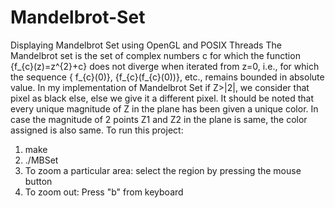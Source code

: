 # Mandelbrot-Set
Displaying Mandelbrot Set using OpenGL and POSIX Threads
The Mandelbrot set is the set of complex numbers c for which the function {f_{c}(z)=z^{2}+c} does not diverge when iterated from z=0, i.e., for which the sequence  { f_{c}(0)}, {f_{c}(f_{c}(0))}, etc., remains bounded in absolute value.
In my implementation of Mandelbrot Set if Z>|2|, we consider that pixel as black else, else we give it a different pixel. It should be noted that every unique magnitude of Z in the plane has been given a unique color.
In case the magnitude of 2 points Z1 and Z2 in the plane is same, the color assigned is also same.
To run this project:
1. make
2. ./MBSet
3. To zoom a particular area: select the region by pressing the mouse button
4. To zoom out: Press "b" from keyboard
